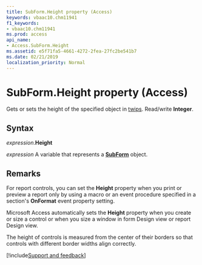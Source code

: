 ```yaml
---
title: SubForm.Height property (Access)
keywords: vbaac10.chm11941
f1_keywords:
- vbaac10.chm11941
ms.prod: access
api_name:
- Access.SubForm.Height
ms.assetid: e5f71fa5-4661-4272-2fea-27fc2be541b7
ms.date: 02/21/2019
localization_priority: Normal
---
```



# SubForm.Height property (Access)

Gets or sets the height of the specified object in [twips](../language/glossary/vbe-glossary.md#twip). Read/write **Integer**.


## Syntax

_expression_.**Height**

_expression_ A variable that represents a **[SubForm](Access.SubForm.md)** object.


## Remarks

For report controls, you can set the **Height** property when you print or preview a report only by using a macro or an event procedure specified in a section's **OnFormat** event property setting.

Microsoft Access automatically sets the **Height** property when you create or size a control or when you size a window in form Design view or report Design view.

The height of controls is measured from the center of their borders so that controls with different border widths align correctly. 




[!include[Support and feedback](~/includes/feedback-boilerplate.md)]